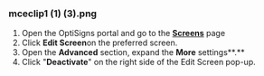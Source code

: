 ### mceclip1 (1) (3).png

1. Open the OptiSigns portal and go to the **[Screens](https://app.optisigns.com/app/screenManagement)** page
2. Click **Edit Screen**on the preferred screen.
3. Open the **Advanced** section, expand the **More** settings**.**
4. Click "**Deactivate**" on the right side of the Edit Screen pop-up.
